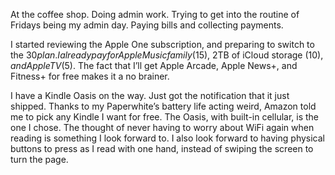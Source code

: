 
At the coffee shop. Doing admin work. Trying to get into the routine of Fridays being my admin day. Paying bills and collecting payments.

I started reviewing the Apple One subscription, and preparing to switch to the $30 plan. I already pay for Apple Music family ($15), 2TB of iCloud storage ($10), and Apple TV ($5). The fact that I’ll get Apple Arcade, Apple News+, and Fitness+ for free makes it a no brainer.

I have a Kindle Oasis on the way. Just got the notification that it just shipped. Thanks to my Paperwhite’s battery life acting weird, Amazon told me to pick any Kindle I want for free. The Oasis, with built-in cellular, is the one I chose. The thought of never having to worry about WiFi again when reading is something I look forward to. I also look forward to having physical buttons to press as I read with one hand, instead of swiping the screen to turn the page.